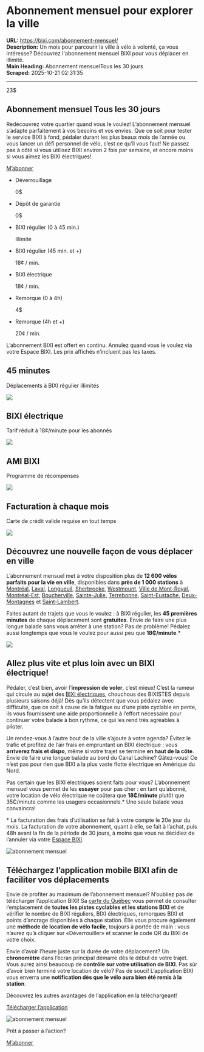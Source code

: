 # Abonnement mensuel pour explorer la ville

**URL:** https://bixi.com/abonnement-mensuel/  
**Description:** Un mois pour parcourir la ville à vélo à volonté, ça vous intéresse? Découvrez l'abonnement mensuel BIXI pour vous déplacer en illimité.  
**Main Heading:** Abonnement mensuelTous les 30 jours  
**Scraped:** 2025-10-21 02:31:35

---

23$

## Abonnement mensuel Tous les 30 jours

Redécouvrez votre quartier quand vous le voulez! L’abonnement mensuel s’adapte parfaitement à vos besoins et vos envies. Que ce soit pour tester le service BIXI à fond, pédaler durant les plus beaux mois de l’année ou vous lancer un défi personnel de vélo, c’est ce qu’il vous faut! Ne passez pas à côté si vous utilisez BIXI environ 2 fois par semaine, et encore moins si vous aimez les BIXI électriques!

[M’abonner](https://secure.bixi.com/plans)

- Déverrouillage

  0$
- Dépôt de garantie

  0$
- BIXI régulier (0 à 45 min.)

  Illimité
- BIXI régulier (45 min. et +)

  18¢ / min.
- BIXI électrique

  18¢ / min.
- Remorque (0 à 4h)

  4$
- Remorque (4h et +)

  20¢ / min.

L’abonnement BIXI est offert en continu. Annulez quand vous le voulez via votre Espace BIXI. Les prix affichés n’incluent pas les taxes.

## 45 minutes

Déplacements à BIXI régulier illimités

![](https://s3.ca-central-1.amazonaws.com/cdn.bixi.com/wp-content/uploads/2023/02/45min-2.svg)

## BIXI électrique

Tarif réduit à 18¢/minute pour les abonnés

![](https://s3.ca-central-1.amazonaws.com/cdn.bixi.com/wp-content/uploads/2023/02/bike-1.svg)

## AMI BIXI

Programme de récompenses

![](https://s3.ca-central-1.amazonaws.com/cdn.bixi.com/wp-content/uploads/2023/02/cellphone-1.svg)

## Facturation à chaque mois

Carte de crédit valide requise en tout temps

![](https://s3.ca-central-1.amazonaws.com/cdn.bixi.com/wp-content/uploads/2023/02/calendar-1.svg)

## Découvrez une nouvelle façon de vous déplacer en ville

L’abonnement mensuel met à votre disposition plus de **12 600 vélos parfaits pour la vie en ville**, disponibles dans **près de 1 000 stations** à [Montréal](https://montreal.ca/), [Laval](https://www.laval.ca/Pages/Fr/accueil.aspx), [Longueuil](https://longueuil.quebec/fr/), [Sherbrooke](https://www.sherbrooke.ca/fr), [Westmount](https://westmount.org/), [Ville de Mont-Royal,](https://www.ville.mont-royal.qc.ca/) [Montréal-Est](https://ville.montreal-est.qc.ca/), [Boucherville](https://boucherville.ca/), [Sainte-Julie](https://www.ville.sainte-julie.qc.ca/accueil-portail-web-de-la-ville-de-sainte-julie), [Terrebonne](https://ville.terrebonne.qc.ca/une-histoire-de-vie), [Saint-Eustache](https://www.saint-eustache.ca/), [Deux-Montagnes](https://www.ville.deux-montagnes.qc.ca/) et [Saint-Lambert](https://www.saint-lambert.ca/fr).

Faites autant de trajets que vous le voulez : à BIXI régulier, les **45 premières minutes** de chaque déplacement sont **gratuites**. Envie de faire une plus longue balade sans vous arrêter à une station? Pas de problème! Pédalez aussi longtemps que vous le voulez pour aussi peu que **18₵/minute**.\*

![](https://s3.ca-central-1.amazonaws.com/cdn.bixi.com/wp-content/uploads/2023/07/WR_4198-400x600.jpg)

## Allez plus vite et plus loin avec un BIXI électrique!

Pédaler, c’est bien, avoir l’**impression de voler**, c’est mieux! C’est la rumeur qui circule au sujet des [BIXI électriques](https://bixi.com/fr/ebike/), chouchous des BIXISTES depuis plusieurs saisons déjà! Dès qu’ils détectent que vous pédalez avec difficulté, que ce soit à cause de la fatigue ou d’une piste cyclable en pente, ils vous fournissent une aide proportionnelle à l’effort nécessaire pour continuer votre balade à bon rythme, ce qui les rend très agréables à piloter.

Un rendez-vous à l’autre bout de la ville s’ajoute à votre agenda? Évitez le trafic et profitez de l’air frais en empruntant un BIXI électrique : vous **arriverez frais et dispo**, même si votre trajet se termine **en haut de la côte**. Envie de faire une longue balade au bord du Canal Lachine? Gâtez-vous! Ce n’est pas pour rien que BIXI a la plus vaste flotte électrique en Amérique du Nord.

Pas certain que les BIXI électriques soient faits pour vous? L’abonnement mensuel vous permet de les **essayer** pour pas cher : en tant qu’abonné, votre location de vélo électrique ne coûtera que **18₵/minute** plutôt que 35₵/minute comme les usagers occasionnels.\* Une seule balade vous convaincra!

\* La facturation des frais d’utilisation se fait à votre compte le 20e jour du mois. La facturation de votre abonnement, quant à elle, se fait à l’achat, puis 48h avant la fin de la période de 30 jours, à moins que vous ne décidiez de l’annuler via votre [Espace BIXI](https://secure.bixi.com/profile/login).

![abonnement mensuel](https://s3.ca-central-1.amazonaws.com/cdn.bixi.com/wp-content/uploads/2023/02/card-example2.jpg)

## Téléchargez l’application mobile BIXI afin de faciliter vos déplacements

Envie de profiter au maximum de l’abonnement mensuel? N’oubliez pas de télécharger l’application BIXI! Sa [carte du Québec](https://secure.bixi.com/map/) vous permet de consulter l’emplacement de **toutes les pistes cyclables et les stations BIXI** et de vérifier le nombre de BIXI réguliers, BIXI électriques, remorques BIXI et points d’ancrage disponibles à chaque station. Elle vous procure également une **méthode de location de vélo facile**, toujours à portée de main : vous n’aurez qu’à cliquer sur «Déverrouiller» et scanner le code QR du BIXI de votre choix.

Envie d’avoir l’heure juste sur la durée de votre déplacement? Un **chronomètre** dans l’écran principal démarre dès le début de votre trajet. Vous aurez ainsi beaucoup de **contrôle sur votre utilisation de BIXI**. Pas sûr d’avoir bien terminé votre location de vélo? Pas de souci! L’application BIXI vous enverra une **notification dès que le vélo aura bien été remis à la station**.

Découvrez les autres avantages de l’application en la téléchargeant!

[Télécharger l’application](http://onelink.to/bixi)

![abonnement mensuel](https://s3.ca-central-1.amazonaws.com/cdn.bixi.com/wp-content/uploads/2023/02/road.jpg)

Prêt à passer à l’action?

[M’abonner](https://secure.bixi.com/plans)